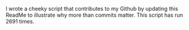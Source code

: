 I wrote a cheeky script that contributes to my Github by updating this ReadMe to illustrate why more than commits matter. This script has run 2691 times.